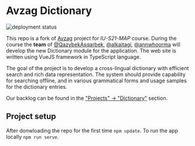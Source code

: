 # Avzag Dictionary

![deployment status](https://github.com/IU-MAP/Avzag/actions/workflows/dist.yml/badge.svg)

This repo is a fork of [Avzag](https://github.com/alkaitagi/Avzag) project for _IU-S21-MAP_ course. During the course the **team** of [@QazybekAsqarbek](https://github.com/IU-MAP/QazyBi), [@alkaitagi](https://github.com/alkaitagi/), [@annwhoorma](https://github.com/annwhoorma) will develop the new Dictionary module for the application. The web site is written using VueJS framework in TypeScript language.

The goal of the project is to develop a cross-lingual dictionary with efficient search and rich data representation. The system should provide capability for searching offline, and in various grammatical forms and usage samples for the dictionary entries.

Our backlog can be found in the ["Projects" -> "Dictionary"](https://github.com/IU-MAP/Avzag/projects/1) section. 

## Project setup

After donwloading the repo for the first time `npm update`. To run the app locally `npm run serve`.
